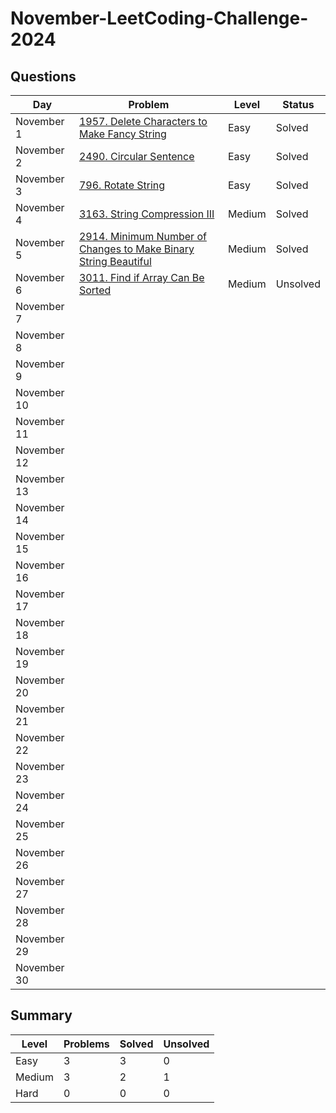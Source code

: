 # November-LeetCoding-Challenge-2024

## Questions
| Day | Problem | Level | Status |
| --- | --- | --- | --- |
| November 1  | [1957. Delete Characters to Make Fancy String](https://leetcode.com/problems/delete-characters-to-make-fancy-string/) | Easy | Solved |
| November 2  | [2490. Circular Sentence](https://leetcode.com/problems/circular-sentence/) | Easy | Solved |
| November 3  | [796. Rotate String](https://leetcode.com/problems/rotate-string/) | Easy | Solved | 
| November 4  | [3163. String Compression III](https://leetcode.com/problems/string-compression-iii/) | Medium | Solved |
| November 5  | [2914. Minimum Number of Changes to Make Binary String Beautiful](https://leetcode.com/problems/minimum-number-of-changes-to-make-binary-string-beautiful/) | Medium | Solved |
| November 6  | [3011. Find if Array Can Be Sorted](https://leetcode.com/problems/find-if-array-can-be-sorted/) | Medium | Unsolved |
| November 7  | []() |  |  |
| November 8  | []() |  |  |
| November 9  | []() |  |  |
| November 10 | []() |  |  |
| November 11 | []() |  |  |
| November 12 | []() |  |  |
| November 13 | []() |  |  |
| November 14 | []() |  |  |
| November 15 | []() |  |  |
| November 16 | []() |  |  |
| November 17 | []() |  |  |
| November 18 | []() |  |  |
| November 19 | []() |  |  |
| November 20 | []() |  |  |
| November 21 | []() |  |  |
| November 22 | []() |  |  |
| November 23 | []() |  |  |
| November 24 | []() |  |  |
| November 25 | []() |  |  |
| November 26 | []() |  |  |
| November 27 | []() |  |  |
| November 28 | []() |  |  |
| November 29 | []() |  |  |
| November 30 | []() |  |  |

## Summary
| Level  | Problems | Solved | Unsolved |
| ---    | --- | --- | --- |
| Easy   | 3 | 3 | 0 |
| Medium | 3 | 2 | 1 |
| Hard   | 0 | 0 | 0 |
